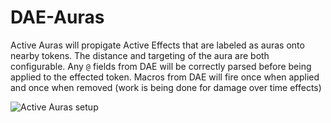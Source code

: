 # DAE-Auras

Active Auras will propigate Active Effects that are labeled as auras onto nearby tokens. 
The distance and targeting of the aura are both configurable.
Any ```@``` fields from DAE will be correctly parsed before being applied to the effected token.
Macros from DAE will fire once when applied and once when removed (work is being done for damage over time effects)


![Active Auras setup](https://github.com/kandashi/Active-Auras/blob/main/Images/Active%20Auras%20AE.PNG)

